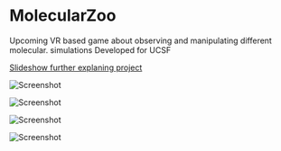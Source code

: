 # MolecularZoo
Upcoming VR based game about observing and manipulating different molecular. simulations
Developed for UCSF

[Slideshow further explaning project](https://docs.google.com/presentation/d/17LfzmEJb8sQKcDEA1Cqd1C8A-G_OUWWQNspxNu6t7a8/edit?usp=sharing)

![Screenshot](https://imgur.com/EnGKwxE.png "Create!")

![Screenshot](https://imgur.com/PeAD0Jc.png "Black hole!")



![Screenshot](https://imgur.com/YdTA2Vl.png "Zoo")


![Screenshot](http://imgur.com/HCMVloP.jpg "Earth")

